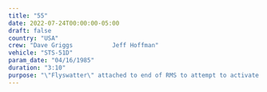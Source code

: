 ```yaml
---
title: "55"
date: 2022-07-24T00:00:00-05:00
draft: false
country: "USA"
crew: "Dave Griggs           Jeff Hoffman"
vehicle: "STS-51D"
param_date: "04/16/1985"
duration: "3:10"
purpose: "\"Flyswatter\" attached to end of RMS to attempt to activate LEASAT/SYNCOM IV sequence start lever.  Lever tripped but satellite was actually failed elsewhere.  Griggs inadvertently went out over wing"
---
```


